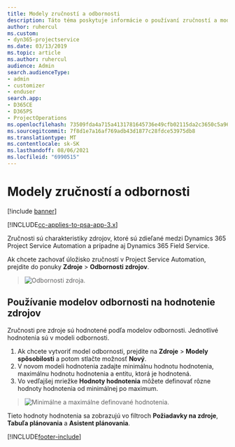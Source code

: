 ```yaml
---
title: Modely zručností a odbornosti
description: Táto téma poskytuje informácie o používaní zručností a modulov spôsobilosti.
author: ruhercul
ms.custom:
- dyn365-projectservice
ms.date: 03/13/2019
ms.topic: article
ms.author: ruhercul
audience: Admin
search.audienceType:
- admin
- customizer
- enduser
search.app:
- D365CE
- D365PS
- ProjectOperations
ms.openlocfilehash: 73509fda4a715a4131781645736e49cfb02115da2c3650c5a966e35360e7703f
ms.sourcegitcommit: 7f8d1e7a16af769adb43d1877c28fdce53975db8
ms.translationtype: MT
ms.contentlocale: sk-SK
ms.lasthandoff: 08/06/2021
ms.locfileid: "6990515"
---
```

# <a name="skills-and-proficiency-models"></a>Modely zručností a odbornosti

[!include [banner](../includes/psa-now-project-operations.md)]

[!INCLUDE[cc-applies-to-psa-app-3.x](../includes/cc-applies-to-psa-app-3x.md)]

Zručnosti sú charakteristiky zdrojov, ktoré sú zdieľané medzi Dynamics 365 Project Service Automation a prípadne aj Dynamics 365 Field Service. 

Ak chcete zachovať úložisko zručností v Project Service Automation, prejdite do ponuky **Zdroje** \> **Odbornosti zdrojov**. 

> ![Odbornosti zdroja.](media/Resource-Management-image84.png)

## <a name="use-proficiency-models-to-rate-resources"></a>Používanie modelov odbornosti na hodnotenie zdrojov

Zručnosti pre zdroje sú hodnotené podľa modelov odbornosti. Jednotlivé hodnotenia sú v modeli odbornosti. 

1. Ak chcete vytvoriť model odbornosti, prejdite na **Zdroje** \> **Modely spôsobilosti** a potom stlačte možnosť **Nový**.
2. V novom modeli hodnotenia zadajte minimálnu hodnotu hodnotenia, maximálnu hodnotu hodnotenia a entitu, ktorá je hodnotená.
3. Vo vedľajšej mriežke **Hodnoty hodnotenia** môžete definovať rôzne hodnoty hodnotenia od minimálnej po maximum.

> ![Minimálne a maximálne definované hodnotenia.](media/Resource-Management-image85.png)

Tieto hodnoty hodnotenia sa zobrazujú vo filtroch **Požiadavky na zdroje**, **Tabuľa plánovania** a **Asistent plánovania**.


[!INCLUDE[footer-include](../includes/footer-banner.md)]